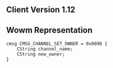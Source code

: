 ## Client Version 1.12

## Wowm Representation
```rust,ignore
cmsg CMSG_CHANNEL_SET_OWNER = 0x009D {
    CString channel_name;    
    CString new_owner;    
}

```

